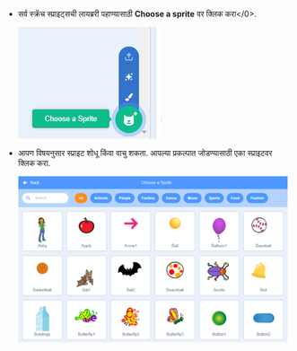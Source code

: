 + सर्व स्क्रॅच स्प्राइट्सची लायब्ररी पहाण्यासाठी **Choose a sprite** वर क्लिक करा</0>.
    
    ![screenshot](images/sprite-library.png)

+ आपण विषयनुसार स्प्राइट शोधू किंवा वाचु शकता. आपल्या प्रकल्पात जोडण्यासाठी एका स्प्राइटवर क्लिक करा.
    
    ![screenshot](images/sprite-choose.png)